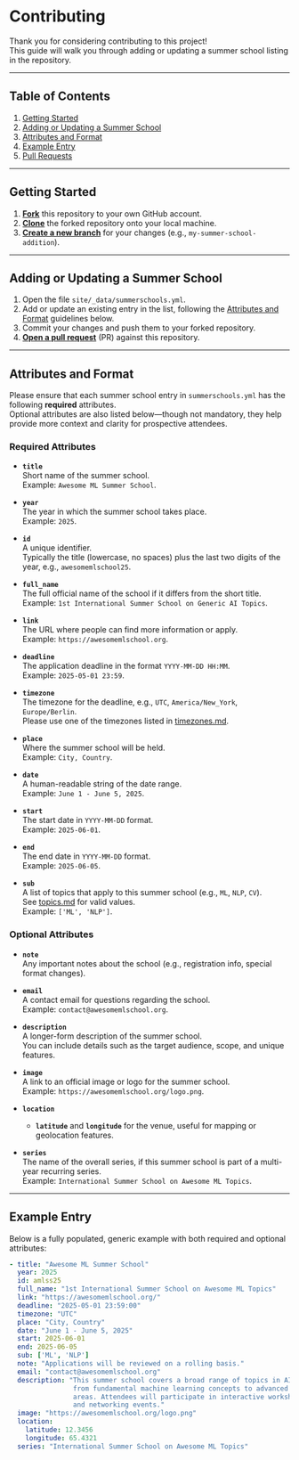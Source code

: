 # Contributing

Thank you for considering contributing to this project!  
This guide will walk you through adding or updating a summer school listing in the repository.

---

## Table of Contents

1. [Getting Started](#getting-started)
2. [Adding or Updating a Summer School](#adding-or-updating-a-summer-school)
3. [Attributes and Format](#attributes-and-format)
4. [Example Entry](#example-entry)
5. [Pull Requests](#pull-requests)

---

## Getting Started

1. **[Fork](https://docs.github.com/en/pull-requests/collaborating-with-pull-requests/working-with-forks/fork-a-repo)** this repository to your own GitHub account.
2. **[Clone](https://docs.github.com/en/pull-requests/collaborating-with-pull-requests/working-with-forks/fork-a-repo#cloning-your-forked-repository)** the forked repository onto your local machine.
3. **[Create a new branch](https://docs.github.com/en/pull-requests/collaborating-with-pull-requests/proposing-changes-to-your-work-with-pull-requests/creating-and-deleting-branches-within-your-repository)** for your changes (e.g., `my-summer-school-addition`).

---

## Adding or Updating a Summer School

1. Open the file `site/_data/summerschools.yml`.
2. Add or update an existing entry in the list, following the [Attributes and Format](#attributes-and-format) guidelines below.
3. Commit your changes and push them to your forked repository.
4. **[Open a pull request](https://docs.github.com/en/pull-requests/collaborating-with-pull-requests/proposing-changes-to-your-work-with-pull-requests/creating-a-pull-request)** (PR) against this repository.

---

## Attributes and Format

Please ensure that each summer school entry in `summerschools.yml` has the following **required** attributes.  
Optional attributes are also listed below—though not mandatory, they help provide more context and clarity for prospective attendees.

### **Required Attributes**

- **`title`**  
  Short name of the summer school.  
  Example: `Awesome ML Summer School`.

- **`year`**  
  The year in which the summer school takes place.  
  Example: `2025`.

- **`id`**  
  A unique identifier.  
  Typically the title (lowercase, no spaces) plus the last two digits of the year, e.g., `awesomemlschool25`.

- **`full_name`**  
  The full official name of the school if it differs from the short title.  
  Example: `1st International Summer School on Generic AI Topics`.

- **`link`**  
  The URL where people can find more information or apply.  
  Example: `https://awesomemlschool.org`.

- **`deadline`**  
  The application deadline in the format `YYYY-MM-DD HH:MM`.  
  Example: `2025-05-01 23:59`.

- **`timezone`**  
  The timezone for the deadline, e.g., `UTC`, `America/New_York`, `Europe/Berlin`.  
  Please use one of the timezones listed in [timezones.md](timezones.md).

- **`place`**  
  Where the summer school will be held.  
  Example: `City, Country`.

- **`date`**  
  A human-readable string of the date range.  
  Example: `June 1 - June 5, 2025`.

- **`start`**  
  The start date in `YYYY-MM-DD` format.  
  Example: `2025-06-01`.

- **`end`**  
  The end date in `YYYY-MM-DD` format.  
  Example: `2025-06-05`.

- **`sub`**  
  A list of topics that apply to this summer school (e.g., `ML`, `NLP`, `CV`).  
  See [topics.md](topics.md) for valid values.  
  Example: `['ML', 'NLP']`.

### **Optional Attributes**

- **`note`**  
  Any important notes about the school (e.g., registration info, special format changes).

- **`email`**  
  A contact email for questions regarding the school.  
  Example: `contact@awesomemlschool.org`.

- **`description`**  
  A longer-form description of the summer school.  
  You can include details such as the target audience, scope, and unique features.

- **`image`**  
  A link to an official image or logo for the summer school.  
  Example: `https://awesomemlschool.org/logo.png`.

- **`location`**  
  - **`latitude`** and **`longitude`** for the venue, useful for mapping or geolocation features.

- **`series`**  
  The name of the overall series, if this summer school is part of a multi-year recurring series.  
  Example: `International Summer School on Awesome ML Topics`.

---

## Example Entry

Below is a fully populated, generic example with both required and optional attributes:

```yaml
- title: "Awesome ML Summer School"
  year: 2025
  id: amlss25
  full_name: "1st International Summer School on Awesome ML Topics"
  link: "https://awesomemlschool.org/"
  deadline: "2025-05-01 23:59:00"
  timezone: "UTC"
  place: "City, Country"
  date: "June 1 - June 5, 2025"
  start: 2025-06-01
  end: 2025-06-05
  sub: ['ML', 'NLP']
  note: "Applications will be reviewed on a rolling basis."
  email: "contact@awesomemlschool.org"
  description: "This summer school covers a broad range of topics in AI,
                from fundamental machine learning concepts to advanced research
                areas. Attendees will participate in interactive workshops
                and networking events."
  image: "https://awesomemlschool.org/logo.png"
  location:
    latitude: 12.3456
    longitude: 65.4321
  series: "International Summer School on Awesome ML Topics"
```
